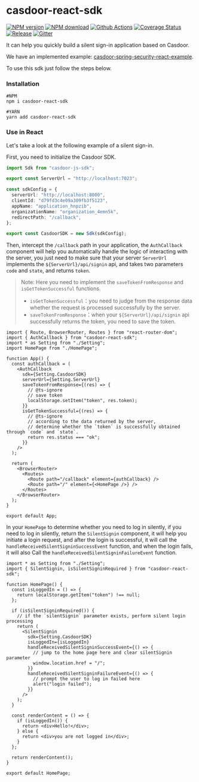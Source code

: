 # casdoor-react-sdk

[![NPM version](https://img.shields.io/npm/v/casdoor-react-sdk)](https://npmjs.com/package/casdoor-react-sdk)
[![NPM download](https://img.shields.io/npm/dm/casdoor-react-sdk)](https://npmjs.com/package/casdoor-react-sdk)
[![Github Actions](https://github.com/casdoor/casdoor-react-sdk/actions/workflows/release.yaml/badge.svg)](https://github.com/casdoor/casdoor-react-sdk/actions/workflows/release.yaml)
[![Coverage Status](https://codecov.io/gh/casdoor/casdoor-react-sdk/branch/master/graph/badge.svg)](https://codecov.io/gh/casdoor/casdoor-react-sdk)
[![Release](https://img.shields.io/github/v/release/casdoor/casdoor-react-sdk)](https://github.com/casdoor/casdoor-react-sdk/releases/latest)
[![Gitter](https://badges.gitter.im/Join%20Chat.svg)](https://gitter.im/casbin/casdoor)


It can help you quickly build a silent sign-in application based on Casdoor.

We have an implemented example: [casdoor-spring-security-react-example](https://github.com/casdoor/casdoor-spring-security-react-example).

To use this sdk just follow the steps below.

### Installation

```shell
#NPM
npm i casdoor-react-sdk

#YARN
yarn add casdoor-react-sdk
```

### Use in React

Let's take a look at the following example of a silent sign-in.

First, you need to initialize the Casdoor SDK.

```ts
import Sdk from "casdoor-js-sdk";

export const ServerUrl = "http://localhost:7023";

const sdkConfig = {
  serverUrl: "http://localhost:8000",
  clientId: "d79fd3c4e09a309fb3f5123",
  appName: "application_hnpzib",
  organizationName: "organization_4emn5k",
  redirectPath: "/callback",
};

export const CasdoorSDK = new Sdk(sdkConfig);
```

Then, intercept the `/callback` path in your application, the `AuthCallback` component will help you automatically handle the logic of interacting with the server, you just need to make sure that your server `ServerUrl` implements the `${ServerUrl}/api/signin` api, and takes two parameters `code` and `state`, and returns `token`.

> Note: Here you need to implement the `saveTokenFromResponse` and `isGetTokenSuccessful` functions.
>
> - `isGetTokenSuccessful`：you need to judge from the response data whether the request is processed successfully by the server.
> - `saveTokenFromResponse`：when your `${ServerUrl}/api/signin` api successfully returns the token, you need to save the token.

```tsx
import { Route, BrowserRouter, Routes } from "react-router-dom";
import { AuthCallback } from "casdoor-react-sdk";
import * as Setting from "./Setting";
import HomePage from "./HomePage";

function App() {
  const authCallback = (
    <AuthCallback
      sdk={Setting.CasdoorSDK}
      serverUrl={Setting.ServerUrl}
      saveTokenFromResponse={(res) => {
        // @ts-ignore
        // save token
        localStorage.setItem("token", res.token);
      }}
      isGetTokenSuccessful={(res) => {
        // @ts-ignore
        // according to the data returned by the server,
        // determine whether the `token` is successfully obtained through `code` and `state`.
        return res.status === "ok";
      }}
    />
  );

  return (
    <BrowserRouter>
      <Routes>
        <Route path="/callback" element={authCallback} />
        <Route path="/" element={<HomePage />} />
      </Routes>
    </BrowserRouter>
  );
}

export default App;
```

In your `HomePage` to determine whether you need to log in silently, if you need to log in silently, return the `SilentSignin` component, it will help you initiate a login request, and after the login is successful, it will call the `handleReceivedSilentSigninSuccessEvent` function, and when the login fails, it will also Call the `handleReceivedSilentSigninFailureEvent` function.

```tsx
import * as Setting from "./Setting";
import { SilentSignin, isSilentSigninRequired } from "casdoor-react-sdk";

function HomePage() {
  const isLoggedIn = () => {
    return localStorage.getItem("token") !== null;
  };

  if (isSilentSigninRequired()) {
    // if the `silentSignin` parameter exists, perform silent login processing
    return (
      <SilentSignin
        sdk={Setting.CasdoorSDK}
        isLoggedIn={isLoggedIn}
        handleReceivedSilentSigninSuccessEvent={() => {
          // jump to the home page here and clear silentSignin parameter
          window.location.href = "/";
        }}
        handleReceivedSilentSigninFailureEvent={() => {
          // prompt the user to log in failed here
          alert("login failed");
        }}
      />
    );
  }

  const renderContent = () => {
    if (isLoggedIn()) {
      return <div>Hello!</div>;
    } else {
      return <div>you are not logged in</div>;
    }
  };

  return renderContent();
}

export default HomePage;
```

